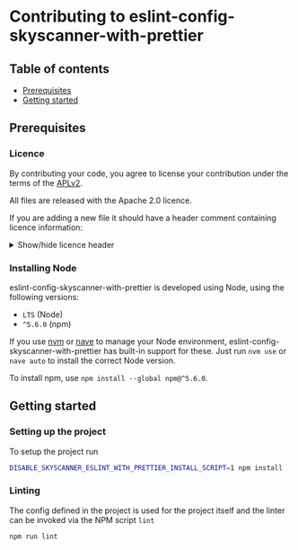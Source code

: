 # Contributing to eslint-config-skyscanner-with-prettier

## Table of contents

* [Prerequisites](#prerequisites)
* [Getting started](#getting-started)

## Prerequisites

### Licence

By contributing your code, you agree to license your contribution under the terms of the [APLv2](./LICENSE).

All files are released with the Apache 2.0 licence.

If you are adding a new file it should have a header comment containing licence information:

<details>
<summary>Show/hide licence header</summary>

```
eslint-config-skyscanner-with-prettier

Copyright 2018 Skyscanner Ltd

Licensed under the Apache License, Version 2.0 (the "License");
you may not use this file except in compliance with the License.
You may obtain a copy of the License at

  http://www.apache.org/licenses/LICENSE-2.0

Unless required by applicable law or agreed to in writing, software
distributed under the License is distributed on an "AS IS" BASIS,
WITHOUT WARRANTIES OR CONDITIONS OF ANY KIND, either express or implied.
See the License for the specific language governing permissions and
limitations under the License.
```

</details>

### Installing Node

eslint-config-skyscanner-with-prettier is developed using Node, using the following versions:

* `LTS` (Node)
* `^5.6.0` (npm)

If you use [nvm](https://github.com/creationix/nvm) or [nave](https://github.com/isaacs/nave) to manage your Node environment, eslint-config-skyscanner-with-prettier has built-in support for these. Just run `nvm use` or `nave auto` to install the correct Node version.

To install npm, use `npm install --global npm@^5.6.0`.



## Getting started

### Setting up the project

To setup the project run

```bash
DISABLE_SKYSCANNER_ESLINT_WITH_PRETTIER_INSTALL_SCRIPT=1 npm install
```

### Linting

The config defined in the project is used for the project itself and the linter can be invoked via the NPM script `lint`

```bash
npm run lint
```

